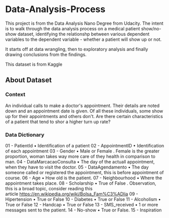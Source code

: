 # Data-Analysis-Process

This project is from the Data Analysis Nano Degree from Udacity. The intent is to walk through the data analysis process on a medical patient show/no-show dataset, identifying the relationshp between various dependent variables to the dependent variable - whether a patient will show up or not.

It starts off at data wrangling, then to exploratory analysis and finally drawing conclusions from the findings.

This dataset is from Kaggle

## About Dataset
### Context
An individual calls to make a doctor's appointment. Their details are noted down and an appointment date is given. Of all these individuals, some show up for their appointments and others don't. Are there certain characteristics of a patient that tend to shor a higher turn up rate? 


### Data Dictionary
01 - PatientId
	•	Identification of a patient
02 - AppointmentID
	•	Identification of each appointment
03 - Gender
	•	Male or Female . Female is the greater proportion, woman takes way more care of they health in comparison to man.
04 - DataMarcacaoConsulta
	•	The day of the actuall appointment, when they have to visit the doctor.
05 - DataAgendamento
	•	The day someone called or registered the appointment, this is before appointment of course.
06 - Age
	•	How old is the patient.
07 - Neighbourhood
	•	Where the appointment takes place.
08 - Scholarship
	•	True of False . Observation, this is a broad topic, consider reading this article https://en.wikipedia.org/wiki/Bolsa_Fam%C3%ADlia
09 - Hipertension
	•	True or False
10 - Diabetes
	•	True or False
11 - Alcoholism
	•	True or False
12 - Handcap
	•	True or False
13 - SMS_received
	•	1 or more messages sent to the patient.
14 - No-show
	•	True or False.
15 - Inspiration
